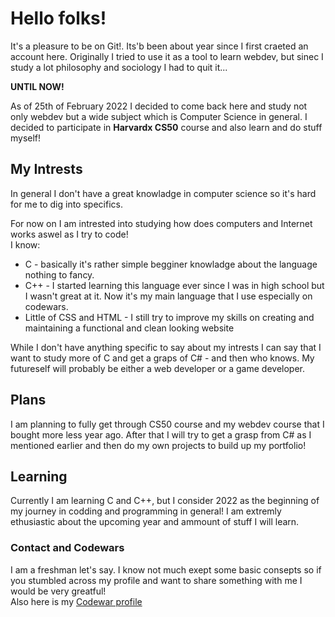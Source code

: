   <h1>Hello folks!</h1>
  <p>It's a pleasure to be on Git!. Its'b been about year since I first craeted an account here.
    Originally I tried to use it as a tool to learn webdev, but sinec I study a lot philosophy and sociology I had to quit it...</p>
  <p><strong>UNTIL NOW!</strong></p>
  <p>As of 25th of February 2022 I decided to come back here and study not only webdev but a wide subject which is Computer Science in general.
</body>
I decided to participate in <strong>Harvardx CS50</strong> course and also learn and do stuff myself!</p>
<h2>My Intrests</h2>
<p>In general I don't have a great knowladge in computer science so it's hard for me to dig into specifics.</p>
<p>For now on I am intrested into studying how does computers and Internet works aswel as I try to code!<br />
  I know:</p>
<ul>
  <li> C - basically it's rather simple begginer knowladge about the language nothing to fancy.</li>
  <li> C++ - I started learning this language ever since I was in high school but I wasn't great at it. Now it's my main language that I use especially on codewars.</li>
  <li> Little of CSS and HTML - I still try to improve my skills on creating and maintaining a functional and clean looking website</li>
</ul>
<p>While I don't have anything specific to say about my intrests I can say that I want to study more of C and get a graps of C# - and then who knows.
  My futureself will probably be either a web developer or a game developer.</p>
<h2>Plans</h2>
<p>I am planning to fully get through CS50 course and my webdev course that I bought more less year ago. After that I will try to get a grasp from C# as I mentioned earlier and then do my own projects to build up my portfolio!</p>
<h2>Learning</h2>
<p>Currently I am learning C and C++, but I consider 2022 as the beginning of my journey in codding and programming in general!
 I am extremly ethusiastic about the upcoming year and ammount of stuff I will learn.</p>
<h3>Contact and Codewars</h3>
<p>I am a freshman let's say. I know not much exept some basic consepts so if you stumbled across my profile and want to share something with me I would be very greatful!
<br>Also here is my <a href="https://www.codewars.com/users/WTCa">Codewar profile</a></p>
<!---
WTCa100/WTCa100 is a ✨ special ✨ repository because its `README.md` (this file) appears on your GitHub profile.
You can click the Preview link to take a look at your changes.
--->
